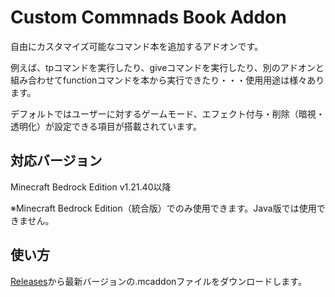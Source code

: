 # Custom Commnads Book Addon
自由にカスタマイズ可能なコマンド本を追加するアドオンです。

例えば、tpコマンドを実行したり、giveコマンドを実行したり、別のアドオンと組み合わせてfunctionコマンドを本から実行できたり・・・使用用途は様々あります。

デフォルトではユーザーに対するゲームモード、エフェクト付与・削除（暗視・透明化）が設定できる項目が搭載されています。
## 対応バージョン
Minecraft Bedrock Edition v1.21.40以降

※Minecraft Bedrock Edition（統合版）でのみ使用できます。Java版では使用できません。
## 使い方
[Releases](https://github.com/premiere-kingdom/Custom-Commnads-Book-Addon/releases/tag/v1.0.1)から最新バージョンの.mcaddonファイルをダウンロードします。
